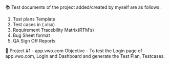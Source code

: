 📚 Test documents of the project added/created by myself are as follows:

1. Test plans Template 
2. Test cases in (.xlsx)
3. Requirement Tracebility Matrix(RTM’s)
4. Bug Sheet format
5. QA Sign Off Reports



🚀 Project #1 - app.vwo.com
Objective - To test the Login page of app.vwo.com, Login and Dashboard and generate the Test Plan, Testcases.

